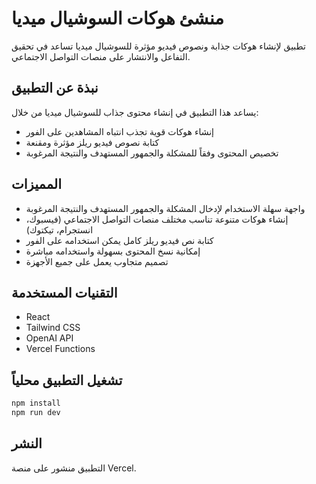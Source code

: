 # منشئ هوكات السوشيال ميديا

تطبيق لإنشاء هوكات جذابة ونصوص فيديو مؤثرة للسوشيال ميديا تساعد في تحقيق التفاعل والانتشار على منصات التواصل الاجتماعي.

## نبذة عن التطبيق

يساعد هذا التطبيق في إنشاء محتوى جذاب للسوشيال ميديا من خلال:
- إنشاء هوكات قوية تجذب انتباه المشاهدين على الفور
- كتابة نصوص فيديو ريلز مؤثرة ومقنعة
- تخصيص المحتوى وفقاً للمشكلة والجمهور المستهدف والنتيجة المرغوبة

## المميزات

- واجهة سهلة الاستخدام لإدخال المشكلة والجمهور المستهدف والنتيجة المرغوبة
- إنشاء هوكات متنوعة تناسب مختلف منصات التواصل الاجتماعي (فيسبوك، انستجرام، تيكتوك)
- كتابة نص فيديو ريلز كامل يمكن استخدامه على الفور
- إمكانية نسخ المحتوى بسهولة واستخدامه مباشرة
- تصميم متجاوب يعمل على جميع الأجهزة

## التقنيات المستخدمة

- React
- Tailwind CSS
- OpenAI API
- Vercel Functions

## تشغيل التطبيق محلياً

```bash
npm install
npm run dev
```

## النشر

التطبيق منشور على منصة Vercel.
